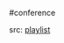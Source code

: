 #conference

src: [playlist](https://www.youtube.com/playlist?list=PLx5f8IelFRgFjhhrWWl96sRSClcG5YIx6)

